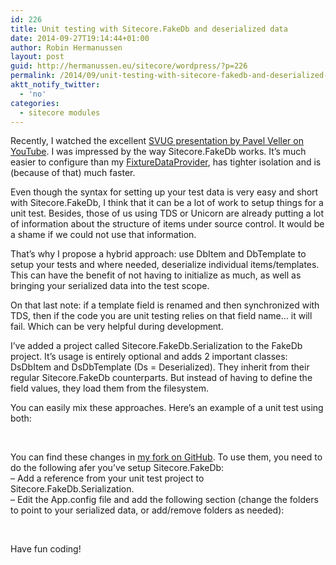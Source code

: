 ```yaml
---
id: 226
title: Unit testing with Sitecore.FakeDb and deserialized data
date: 2014-09-27T19:14:44+01:00
author: Robin Hermanussen
layout: post
guid: http://hermanussen.eu/sitecore/wordpress/?p=226
permalink: /2014/09/unit-testing-with-sitecore-fakedb-and-deserialized-data/
aktt_notify_twitter:
  - 'no'
categories:
  - sitecore modules
---
```

Recently, I watched the excellent <a title="SVUG session about Sitecore.FakeDb" href="https://www.youtube.com/watch?v=9IgKrI3Y_Z0" onclick="javascript:_gaq.push(['_trackEvent','outbound-article','http://www.youtube.com']);">SVUG presentation by Pavel Veller on YouTube</a>. I was impressed by the way Sitecore.FakeDb works. It&#8217;s much easier to configure than my [FixtureDataProvider](http://hermanussen.eu/sitecore/wordpress/2012/06/sitecore-unit-testing-with-test-fixtures/ "Previous post about unit testing with the FixtureDataProvider"), has tighter isolation and is (because of that) much faster.

Even though the syntax for setting up your test data is very easy and short with Sitecore.FakeDb, I think that it can be a lot of work to setup things for a unit test. Besides, those of us using TDS or Unicorn are already putting a lot of information about the structure of items under source control. It would be a shame if we could not use that information.

That&#8217;s why I propose a hybrid approach: use DbItem and DbTemplate to setup your tests and where needed, deserialize individual items/templates. This can have the benefit of not having to initialize as much, as well as bringing your serialized data into the test scope.

On that last note: if a template field is renamed and then synchronized with TDS, then if the code you are unit testing relies on that field name&#8230; it will fail. Which can be very helpful during development.

I&#8217;ve added a project called Sitecore.FakeDb.Serialization to the FakeDb project. It&#8217;s usage is entirely optional and adds 2 important classes: DsDbItem and DsDbTemplate (Ds = Deserialized). They inherit from their regular Sitecore.FakeDb counterparts. But instead of having to define the field values, they load them from the filesystem.

You can easily mix these approaches. Here&#8217;s an example of a unit test using both:



&nbsp;

You can find these changes in <a title="Sitecore.FakeDb fork on GitHub" href="https://github.com/hermanussen/Sitecore.FakeDb" onclick="javascript:_gaq.push(['_trackEvent','outbound-article','http://github.com']);">my fork on GitHub</a>. To use them, you need to do the following afer you&#8217;ve setup Sitecore.FakeDb:  
&#8211; Add a reference from your unit test project to Sitecore.FakeDb.Serialization.  
&#8211; Edit the App.config file and add the following section (change the folders to point to your serialized data, or add/remove folders as needed):



&nbsp;

Have fun coding!